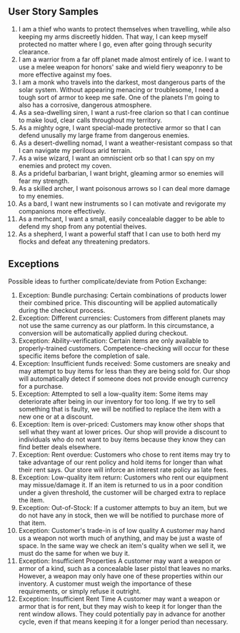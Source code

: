 ## User Story Samples
1. I am a thief who wants to protect themselves when travelling, while also keeping my arms discreetly hidden. That way, I can keep myself protected no matter where I go, even after going through security clearance.
2. I am a warrior from a far off planet made almost entirely of ice. I want to use a melee weapon for honors' sake and wield fiery weaponry to be more effective against my foes.
3. I am a monk who travels into the darkest, most dangerous parts of the solar system. Without appearing menacing or troublesome, I need a tough sort of armor to keep me safe. One of the planets I'm going to also has a corrosive, dangerous atmosphere.
4. As a sea-dwelling siren, I want a rust-free clarion so that I can continue to make loud, clear calls throughout my territory. 
5. As a mighty ogre, I want special-made protective armor so that I can defend unusally my large frame from dangerous enemies. 
6. As a desert-dwelling nomad, I want a weather-resistant compass so that I can navigate my perilous arid terrain. 
7. As a wise wizard, I want an omniscient orb so that I can spy on my enemies and protect my coven.
8. As a prideful barbarian, I want bright, gleaming armor so enemies will fear my strength.
9. As a skilled archer, I want poisonous arrows so I can deal more damage to my enemies.
10. As a bard, I want new instruments so I can motivate and revigorate my companions more effectively.
11. As a merhcant, I want a small, easily concealable dagger to be able to defend my shop from any potential theives.
12. As a shepherd, I want a powerful staff that I can use to both herd my flocks and defeat any threatening predators.

## Exceptions

Possible ideas to further complicate/deviate from Potion Exchange:
1. Exception: Bundle purchasing:
Certain combinations of products lower their combined price. This discounting will be
applied automatically during the checkout process.
2. Exception: Different currencies:
Customers from different planets may not use the same currency as our platform. In this 
circumstance, a conversion will be automatically applied during checkout.
3. Exception: Ability-verification:
Certain items are only available to properly-trained customers. Competence-checking will
occur for these specific items before the completion of sale.
4. Exception: Insufficient funds received:
Some customers are sneaky and may attempt to buy items for less than they are being sold for. Our shop will automatically detect if someone does not provide enough currency for a purchase.
5. Exception: Attempted to sell a low-quality item:
Some items may deteriorate after being in our inventory for too long. If we try to sell something that is faulty, we will be notified to replace the item with a new one or at a discount.
6. Exception: Item is over-priced:
Customers may know other shops that sell what they want at lower prices. Our shop will provide a discount to individuals who do not want to buy items because they know they can find better deals elsewhere.
7. Exception: Rent overdue:
Customers who chose to rent items may try to take advantage of our rent policy and hold items for longer than what their rent says. Our store will inforce an interest rate policy as late fees.
8. Exception: Low-quality item return:
Customers who rent our equipment may missue/damage it. If an item is returned to us in a poor condition under a given threshold, the customer will be charged extra to replace the item.
9. Exception: Out-of-Stock:
If a customer attempts to buy an item, but we do not have any in stock, then we will be notified to purchase more of that item.
10. Exception: Customer's trade-in is of low quality 
A customer may hand us a weapon not worth much of anything, and may be just a waste of space. In the same way we check an item's quality when we sell it, we must do the same for when we buy it.
11. Exception: Insufficient Properties
A customer may want a weapon or armor of a kind, such as a concealable laser pistol that leaves no marks. However, a weapon may only have one of these properties within our inventory. A customer must weigh the importance of these requirements, or simply refuse it outright.
12. Exception: Insufficient Rent Time
A customer may want a weapon or armor that is for rent, but they may wish to keep it for longer than the rent window allows. They could potentially pay in advance for another cycle, even if that means keeping it for a longer period than necessary.
